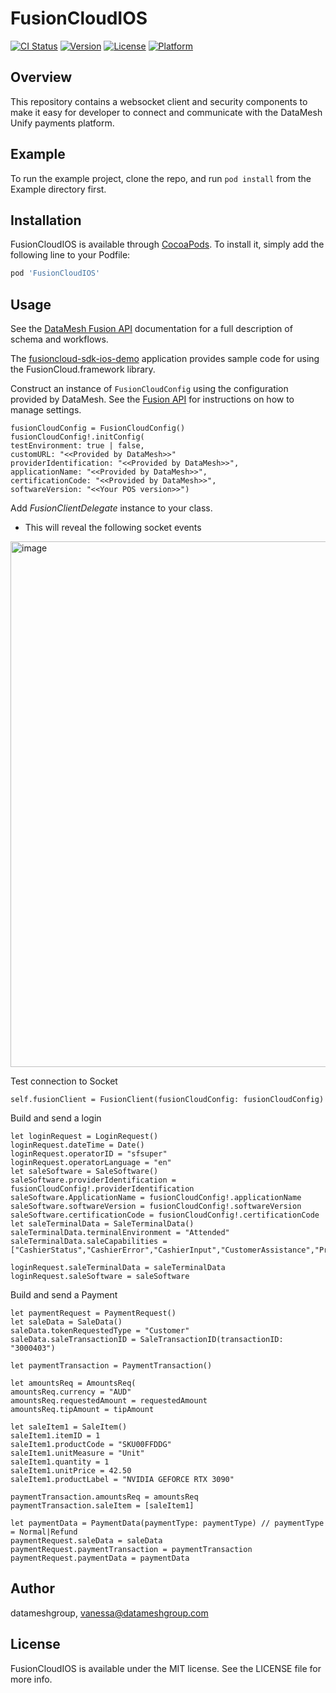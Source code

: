 # FusionCloudIOS

[![CI Status](https://img.shields.io/travis/datameshgroup/FusionCloudIOS.svg?style=flat)](https://travis-ci.org/datameshgroup/FusionCloudIOS)
[![Version](https://img.shields.io/cocoapods/v/FusionCloudIOS.svg?style=flat)](https://cocoapods.org/pods/FusionCloudIOS)
[![License](https://img.shields.io/cocoapods/l/FusionCloudIOS.svg?style=flat)](https://cocoapods.org/pods/FusionCloudIOS)
[![Platform](https://img.shields.io/cocoapods/p/FusionCloudIOS.svg?style=flat)](https://cocoapods.org/pods/FusionCloudIOS)

## Overview
This repository contains a websocket client and security components to make it easy for developer to connect and communicate with the DataMesh Unify payments platform.


## Example

To run the example project, clone the repo, and run `pod install` from the Example directory first.


## Installation

FusionCloudIOS is available through [CocoaPods](https://cocoapods.org/pods/FusionCloudIOS). To install
it, simply add the following line to your Podfile:

```ruby
pod 'FusionCloudIOS'
```

## Usage
See the [DataMesh Fusion API](https://datameshgroup.github.io/fusion) documentation for a full description of schema and workflows. 

The [fusioncloud-sdk-ios-demo](https://github.com/datameshgroup/fusioncloud-sdk-ios-demo) application provides sample code for using the FusionCloud.framework library. 

Construct an instance of `FusionCloudConfig` using the configuration provided by DataMesh. See the [Fusion API](https://datameshgroup.github.io/fusion/#getting-started-design-your-integration-sale-system-settings) for instructions on how to manage settings. 

```
fusionCloudConfig = FusionCloudConfig()
fusionCloudConfig!.initConfig(
testEnvironment: true | false,
customURL: "<<Provided by DataMesh>>"
providerIdentification: "<<Provided by DataMesh>>",
applicationName: "<<Provided by DataMesh>>",
certificationCode: "<<Provided by DataMesh>>",
softwareVersion: "<<Your POS version>>")
```
Add *FusionClientDelegate* instance to your class.
* This will reveal the following socket events
<img width="841" alt="image" src="https://user-images.githubusercontent.com/107380164/202443409-040fa492-76ee-4c17-ab0b-a918a1a3a111.png">


Test connection to Socket
```
self.fusionClient = FusionClient(fusionCloudConfig: fusionCloudConfig)
```

Build and send a login 

```
let loginRequest = LoginRequest()
loginRequest.dateTime = Date()
loginRequest.operatorID = "sfsuper"
loginRequest.operatorLanguage = "en"
let saleSoftware = SaleSoftware()
saleSoftware.providerIdentification = fusionCloudConfig!.providerIdentification
saleSoftware.ApplicationName = fusionCloudConfig!.applicationName
saleSoftware.softwareVersion = fusionCloudConfig!.softwareVersion
saleSoftware.certificationCode = fusionCloudConfig!.certificationCode
let saleTerminalData = SaleTerminalData()
saleTerminalData.terminalEnvironment = "Attended"
saleTerminalData.saleCapabilities = ["CashierStatus","CashierError","CashierInput","CustomerAssistance","PrinterReceipt"]

loginRequest.saleTerminalData = saleTerminalData
loginRequest.saleSoftware = saleSoftware
```

Build and send a Payment

```
let paymentRequest = PaymentRequest()
let saleData = SaleData()
saleData.tokenRequestedType = "Customer"
saleData.saleTransactionID = SaleTransactionID(transactionID: "3000403")

let paymentTransaction = PaymentTransaction()

let amountsReq = AmountsReq(
amountsReq.currency = "AUD"
amountsReq.requestedAmount = requestedAmount
amountsReq.tipAmount = tipAmount

let saleItem1 = SaleItem()
saleItem1.itemID = 1
saleItem1.productCode = "SKU00FFDDG"
saleItem1.unitMeasure = "Unit"
saleItem1.quantity = 1
saleItem1.unitPrice = 42.50
saleItem1.productLabel = "NVIDIA GEFORCE RTX 3090"

paymentTransaction.amountsReq = amountsReq
paymentTransaction.saleItem = [saleItem1]

let paymentData = PaymentData(paymentType: paymentType) // paymentType = Normal|Refund
paymentRequest.saleData = saleData
paymentRequest.paymentTransaction = paymentTransaction
paymentRequest.paymentData = paymentData
```


## Author

datameshgroup, vanessa@datameshgroup.com

## License

FusionCloudIOS is available under the MIT license. See the LICENSE file for more info.
